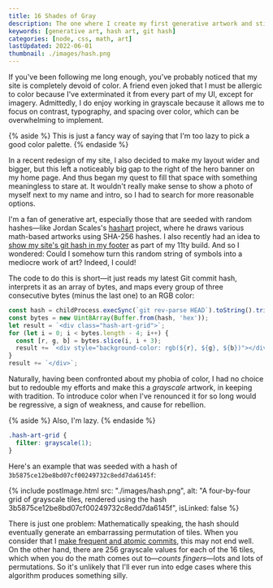 ```yaml
---
title: 16 Shades of Gray
description: The one where I create my first generative artwork and still refuse to use any color on my site.
keywords: [generative art, hash art, git hash]
categories: [node, css, math, art]
lastUpdated: 2022-06-01
thumbnail: ./images/hash.png
---
```


If you've been following me long enough, you've probably noticed that my site is completely devoid of color. A friend even joked that I must be allergic to color because I've exterminated it from every part of my UI, except for imagery. Admittedly, I do enjoy working in grayscale because it allows me to focus on contrast, typography, and spacing over color, which can be overwhelming to implement.

{% aside %}
This is just a fancy way of saying that I'm too lazy to pick a good color palette.
{% endaside %}

In a recent redesign of my site, I also decided to make my layout wider and bigger, but this left a noticeably big gap to the right of the hero banner on my home page. And thus began my quest to fill that space with something meaningless to stare at. It wouldn't really make sense to show a photo of myself next to my name and intro, so I had to search for more reasonable options.

I'm a fan of generative art, especially those that are seeded with random hashes—like Jordan Scales's [hashart](https://hash.jordanscales.com/) project, where he draws various math-based artworks using SHA-256 hashes. I also recently had an idea to [show my site's git hash in my footer](/blog/eleventy-build-info/#3-getting-the-latest-commit-hash) as part of my 11ty build. And so I wondered: Could I somehow turn this random string of symbols into a mediocre work of art? Indeed, I could!

The code to do this is short—it just reads my latest Git commit hash, interprets it as an array of bytes, and maps every group of three consecutive bytes (minus the last one) to an RGB color:

```js
const hash = childProcess.execSync(`git rev-parse HEAD`).toString().trim();
const bytes = new Uint8Array(Buffer.from(hash, 'hex'));
let result = `<div class="hash-art-grid">`;
for (let i = 0; i < bytes.length - 4; i++) {
  const [r, g, b] = bytes.slice(i, i + 3);
  result += `<div style="background-color: rgb(${r}, ${g}, ${b})"></div>`;
}
result += `</div>`;
```

Naturally, having been confronted about my phobia of color, I had no choice but to redouble my efforts and make this a *grayscale* artwork, in keeping with tradition. To introduce color when I've renounced it for so long would be regressive, a sign of weakness, and cause for rebellion.

{% aside %}
Also, I'm lazy.
{% endaside %}

```css
.hash-art-grid {
  filter: grayscale(1);
}
```

Here's an example that was seeded with a hash of `3b5875ce12be8bd07cf00249732c8edd7da6145f`:

{% include postImage.html src: "./images/hash.png", alt: "A four-by-four grid of grayscale tiles, rendered using the hash 3b5875ce12be8bd07cf00249732c8edd7da6145f", isLinked: false %}

There is just one problem: Mathematically speaking, the hash should eventually generate an embarrassing permutation of tiles. When you consider that I [make frequent and atomic commits](/blog/atomic-git-commits/), this may not end well. On the other hand, there are 256 grayscale values for each of the 16 tiles, which when you do the math comes out to—*counts fingers*—lots and lots of permutations. So it's unlikely that I'll ever run into edge cases where this algorithm produces something silly.

